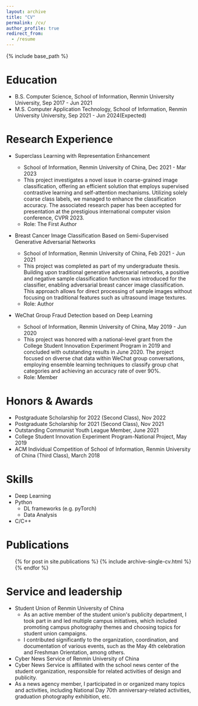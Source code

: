 ```yaml
---
layout: archive
title: "CV"
permalink: /cv/
author_profile: true
redirect_from:
  - /resume
---
```


{% include base_path %}

Education
======
* B.S. Computer Science, School of Information, Renmin University University, Sep 2017 - Jun 2021
* M.S. Computer Application Technology, School of Information, Renmin University University, Sep 2021 - Jun 2024(Expected)

Research Experience
======
* Superclass Learning with Representation Enhancement
  * School of Information, Renmin University of China, Dec 2021 - Mar 2023
  * This project investigates a novel issue in coarse-grained image classification, offering an efficient solution that employs supervised contrastive learning and self-attention mechanisms. Utilizing solely coarse class labels, we managed to enhance the classification accuracy. The associated research paper has been accepted for presentation at the prestigious international computer vision conference, CVPR 2023.
  * Role: The First Author

* Breast Cancer Image Classification Based on Semi-Supervised Generative Adversarial Networks
  * School of Information, Renmin University of China, Feb 2021 - Jun 2021
  * This project was completed as part of my undergraduate thesis. Building upon traditional generative adversarial networks, a positive and negative sample classification function was introduced for the classifier, enabling adversarial breast cancer image classification. This approach allows for direct processing of sample images without focusing on traditional features such as ultrasound image textures.
  * Role: Author

* WeChat Group Fraud Detection based on Deep Learning
  * School of Information, Renmin University of China, May 2019 - Jun 2020
  * This project was honored with a national-level grant from the College Student Innovation Experiment Program in 2019 and concluded with outstanding results in June 2020. The project focused on diverse chat data within WeChat group conversations, employing ensemble learning techniques to classify group chat categories and achieving an accuracy rate of over 90%.
  * Role: Member

Honors & Awards
======
* Postgraduate Scholarship for 2022 (Second Class), Nov 2022
* Postgraduate Scholarship for 2021 (Second Class), Nov 2021
* Outstanding Communist Youth League Member, June 2021
* College Student Innovation Experiment Program-National Project, May 2019
* ACM Individual Competition of School of Information, Renmin University of China (Third Class), March 2018

Skills
======
* Deep Learning
* Python
  * DL frameworks (e.g. pyTorch)
  * Data Analysis
* C/C++

Publications
======
  <ul>{% for post in site.publications %}
    {% include archive-single-cv.html %}
  {% endfor %}</ul>
  
Service and leadership
======
* Student Union of Renmin University of China
  *  As an active member of the student union's publicity department, I took part in and led multiple campus initiatives, which included promoting campus photography themes and choosing topics for student union campaigns.
  *  I contributed significantly to the organization, coordination, and documentation of various events, such as the May 4th celebration and Freshman Orientation, among others.
*  Cyber News Service of Renmin University of China
  *  Cyber News Service is affiliated with the school news center of the student organization, responsible for related activities of design and publicity.
  *  As a news agency member, I participated in or organized many topics and activities, including National Day 70th anniversary-related activities, graduation photography exhibition, etc.

